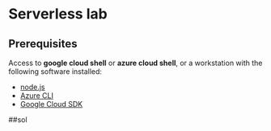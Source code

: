 # Serverless lab

## Prerequisites

Access to **google cloud shell** or **azure cloud shell**, or a workstation with the following software installed:

* [node.js](https://nodejs.org/en/download/)
* [Azure CLI](https://docs.microsoft.com/sv-se/cli/azure/install-azure-cli#install)
* [Google Cloud SDK](https://cloud.google.com/sdk/docs/install)

##sol 